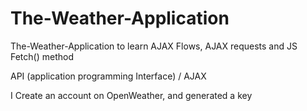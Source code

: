 # The-Weather-Application
The-Weather-Application to learn AJAX Flows, AJAX requests and JS Fetch() method

API (application programming Interface) / AJAX

I Create an account on OpenWeather, and generated a key
